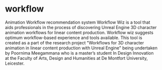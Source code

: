 # workflow
Animation Workflow recommendation system
Workflow Wiz is a tool that aids professionals in the process of discovering Unreal Engine 3D character animation workflows for linear content production. Workflow wiz suggests optimum workflow-based experience and tools available.
This tool is created as a part of the research project "Workflows for 3D character animation in linear content production with Unreal Engine" being undertaken by Poornima Meegammana who is a master’s student In Design Innovation at the Faculty of Arts, Design and Humanities at De Montfort University, Leicester.
